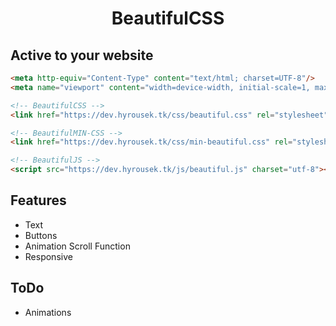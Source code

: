 <div align="center">
   <h1>BeautifulCSS</h1>
 </div>

## Active to your website
```html
<meta http-equiv="Content-Type" content="text/html; charset=UTF-8"/>
<meta name="viewport" content="width=device-width, initial-scale=1, maximum-scale=1.0, user-scalable=no"/>

<!-- BeautifulCSS -->
<link href="https://dev.hyrousek.tk/css/beautiful.css" rel="stylesheet">

<!-- BeautifulMIN-CSS -->
<link href="https://dev.hyrousek.tk/css/min-beautiful.css" rel="stylesheet">

<!-- BeautifulJS -->
<script src="https://dev.hyrousek.tk/js/beautiful.js" charset="utf-8"></script>
```

## Features
 - Text
 - Buttons
 - Animation Scroll Function
 - Responsive

## ToDo
 - Animations
